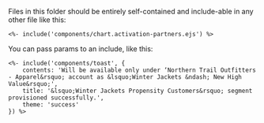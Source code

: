 Files in this folder should be entirely self-contained and include-able in any other file like this:

`<%- include('components/chart.activation-partners.ejs') %>`

You can pass params to an include, like this:


```
<%- include('components/toast', {
	contents: 'Will be available only under ‘Northern Trail Outfitters - Apparel&rsquo; account as &lsquo;Winter Jackets &ndash; New High Value&rsquo;',
	title: '&lsquo;Winter Jackets Propensity Customers&rsquo; segment provisioned successfully.',
	theme: 'success'			
}) %>
```
